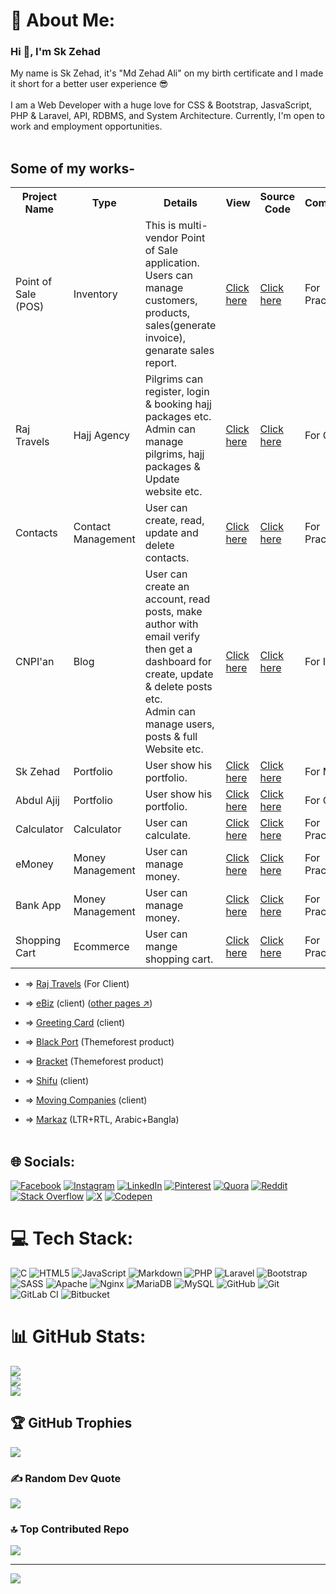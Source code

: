 # 💫 About Me:

<h3 align="left">Hi 👋, I'm Sk Zehad</h3>

My name is Sk Zehad, it's "Md Zehad Ali" on my birth certificate and I made it short for a better user experience 😎<br><br>I am a Web Developer with a huge love for CSS & Bootstrap, JasvaScript, PHP & Laravel, API, RDBMS, and System Architecture. Currently, I'm open to work and employment opportunities.<br><br>

## Some of my works-

<table>
    <tr>
        <th>Project Name</th>
        <th>Type</th>
        <th>Details</th>
        <th>View</th>
        <th>Source Code</th>
        <th>Comment's</th>
    </tr>
    <tr>
        <td>Point of Sale (POS)</td>
        <td>Inventory</td>
        <td>This is multi-vendor Point of Sale application.
        Users can manage customers, products, sales(generate invoice), genarate sales report. 
        <td><a target="_blank" href="https://pos.sehabkhanzehad.dev">Click here</a></td>
        <td><a target="_blank" href="https://github.com/sehabkhanzehad/pos">Click here</a></td>
        <td>For Practice</td>
    </tr>
    <tr>
        <td>Raj Travels</td>
        <td>Hajj Agency</td>
        <td>Pilgrims can register, login & booking hajj packages etc.
        <br>Admin can manage pilgrims, hajj packages & Update website etc.</td>
        <td><a target="_blank" href="https://msrajtravels.com">Click here</a></td>
        <td><a target="_blank" href="https://github.com/sehabkhanzehad/rajTravels">Click here</a></td>
        <td>For Client</td>
    </tr>
    <tr>
        <td>Contacts</td>
        <td>Contact Management</td>
        <td>User can create, read, update and delete contacts.
        <td><a target="_blank" href="#">Click here</a></td>
        <td><a target="_blank" href="https://github.com/sehabkhanzehad?tab=repositories">Click here</a></td>
        <td>For Practice</td>
    </tr>
    <tr>
        <td>CNPI'an</td>
        <td>Blog</td>
        <td>User can create an account, read posts, make author with email verify then get a dashboard for create, update & delete posts etc.<br>Admin can manage users, posts & full Website etc.
        </td>
        <td><a target="_blank" href="https://cnpian.blog">Click here</a></td>
        <td><a target="_blank" href="https://github.com/sehabkhanzehad/cnpianOld">Click here</a></td>
        <td>For Institute</td>
    </tr>
    <tr>
        <td>Sk Zehad</td>
        <td>Portfolio</td>
        <td>User show his portfolio.</td>
        <td><a target="_blank" href="https://sehabkhanzehad.dev">Click here</a></td>
        <td><a target="_blank" href="https://github.com/sehabkhanzehad/sehabkhanzehad.dev">Click here</a></td>
        <td>For Myself</td>
    </tr>
    <tr>
        <td>Abdul Ajij</td>
        <td>Portfolio</td>
        <td>User show his portfolio.</td>
        <td><a target="_blank" href="#">Click here</a></td>
        <td><a target="_blank" href="https://github.com/sehabkhanzehad/abdulajij.msrajtravels.com">Click here</a></td>
        <td>For Client</td>
    </tr>
    <tr>
        <td>Calculator</td>
        <td>Calculator</td>
        <td>User can calculate.</td>
        <td><a target="_blank" href="#">Click here</a></td>
        <td><a target="_blank" href="https://github.com/sehabkhanzehad?tab=repositories">Click here</a></td>
        <td>For Practice</td>
    </tr>
    <tr>
        <td>eMoney</td>
        <td>Money Management</td>
        <td>User can manage money.</td>
        <td><a target="_blank" href="#">Click here</a></td>
        <td><a target="_blank" href="https://github.com/sehabkhanzehad?tab=repositories">Click here</a></td>
        <td>For Practice</td>
    </tr>
    <tr>
        <td>Bank App</td>
        <td>Money Management</td>
        <td>User can manage money.</td>
        <td><a target="_blank" href="#">Click here</a></td>
        <td><a target="_blank" href="https://github.com/sehabkhanzehad?tab=repositories">Click here</a></td>
        <td>For Practice</td>
    </tr>
    <tr>
        <td>Shopping Cart</td>
        <td>Ecommerce</td>
        <td>User can mange shopping cart.</td>
        <td><a target="_blank" href="#">Click here</a></td>
        <td><a target="_blank" href="https://github.com/sehabkhanzehad?tab=repositories">Click here</a></td>
        <td>For Practice</td>
    </tr>
   
</table>

- ⇒ [Raj Travels](https://msrajtravels.com) (For Client)

- ⇒ [eBiz](https://ebz.onrender.com/) (client) ([other pages ↗](https://ebz.onrender.com/loggedin))
- ⇒ [Greeting Card](https://the-perfect-greeting.pages.dev/) (client)
- ⇒ [Black Port](https://tanim.raptit.com/blackport/preview.html) (Themeforest product)
- ⇒ [Bracket](https://tanim.raptit.com/bracket/preview.html) (Themeforest product)
- ⇒ [Shifu](https://tanimmahbub.github.io/shifu/) (client)
- ⇒ [Moving Companies](https://tanimmahbub.github.io/movingCompanies/) (client)
- ⇒ [Markaz](https://markazul-uloom.com/) (LTR+RTL, Arabic+Bangla)
  <br/><br/>

## 🌐 Socials:

[![Facebook](https://img.shields.io/badge/Facebook-%231877F2.svg?logo=Facebook&logoColor=white)](https://facebook.com/sehabkhanzehad) [![Instagram](https://img.shields.io/badge/Instagram-%23E4405F.svg?logo=Instagram&logoColor=white)](https://instagram.com/sehabkhanzehad) [![LinkedIn](https://img.shields.io/badge/LinkedIn-%230077B5.svg?logo=linkedin&logoColor=white)](https://linkedin.com/in/sehabkhanzehad) [![Pinterest](https://img.shields.io/badge/Pinterest-%23E60023.svg?logo=Pinterest&logoColor=white)](https://pinterest.com/sehabkhanzehad) [![Quora](https://img.shields.io/badge/Quora-%23B92B27.svg?logo=Quora&logoColor=white)](https://quora.com/profile/Zehad) [![Reddit](https://img.shields.io/badge/Reddit-%23FF4500.svg?logo=Reddit&logoColor=white)](https://reddit.com/user/sehabkhanzehad) [![Stack Overflow](https://img.shields.io/badge/-Stackoverflow-FE7A16?logo=stack-overflow&logoColor=white)](https://stackoverflow.com/users/sehabkhanzehad) [![X](https://img.shields.io/badge/X-black.svg?logo=X&logoColor=white)](https://x.com/sehabkhanzehad) [![Codepen](https://img.shields.io/badge/Codepen-000000?style=for-the-badge&logo=codepen&logoColor=white)](https://codepen.io/sehabkhanzehad)

# 💻 Tech Stack:

![C](https://img.shields.io/badge/c-%2300599C.svg?style=for-the-badge&logo=c&logoColor=white) ![HTML5](https://img.shields.io/badge/html5-%23E34F26.svg?style=for-the-badge&logo=html5&logoColor=white) ![JavaScript](https://img.shields.io/badge/javascript-%23323330.svg?style=for-the-badge&logo=javascript&logoColor=%23F7DF1E) ![Markdown](https://img.shields.io/badge/markdown-%23000000.svg?style=for-the-badge&logo=markdown&logoColor=white) ![PHP](https://img.shields.io/badge/php-%23777BB4.svg?style=for-the-badge&logo=php&logoColor=white) ![Laravel](https://img.shields.io/badge/laravel-%23FF2D20.svg?style=for-the-badge&logo=laravel&logoColor=white) ![Bootstrap](https://img.shields.io/badge/bootstrap-%238511FA.svg?style=for-the-badge&logo=bootstrap&logoColor=white) ![SASS](https://img.shields.io/badge/SASS-hotpink.svg?style=for-the-badge&logo=SASS&logoColor=white) ![Apache](https://img.shields.io/badge/apache-%23D42029.svg?style=for-the-badge&logo=apache&logoColor=white) ![Nginx](https://img.shields.io/badge/nginx-%23009639.svg?style=for-the-badge&logo=nginx&logoColor=white) ![MariaDB](https://img.shields.io/badge/MariaDB-003545?style=for-the-badge&logo=mariadb&logoColor=white) ![MySQL](https://img.shields.io/badge/mysql-4479A1.svg?style=for-the-badge&logo=mysql&logoColor=white) ![GitHub](https://img.shields.io/badge/github-%23121011.svg?style=for-the-badge&logo=github&logoColor=white) ![Git](https://img.shields.io/badge/git-%23F05033.svg?style=for-the-badge&logo=git&logoColor=white) ![GitLab CI](https://img.shields.io/badge/gitlab%20CI-%23181717.svg?style=for-the-badge&logo=gitlab&logoColor=white) ![Bitbucket](https://img.shields.io/badge/bitbucket-%230047B3.svg?style=for-the-badge&logo=bitbucket&logoColor=white)

# 📊 GitHub Stats:

![](https://github-readme-stats.vercel.app/api?username=sehabkhanzehad&theme=transparent&hide_border=false&include_all_commits=false&count_private=false)<br/>
![](https://github-readme-streak-stats.herokuapp.com/?user=sehabkhanzehad&theme=transparent&hide_border=false)<br/>
![](https://github-readme-stats.vercel.app/api/top-langs/?username=sehabkhanzehad&theme=transparent&hide_border=false&include_all_commits=false&count_private=false&layout=compact)

## 🏆 GitHub Trophies

![](https://github-profile-trophy.vercel.app/?username=sehabkhanzehad&theme=radical&no-frame=false&no-bg=false&margin-w=4)

### ✍️ Random Dev Quote

![](https://quotes-github-readme.vercel.app/api?type=horizontal&theme=radical)

### 🔝 Top Contributed Repo

![](https://github-contributor-stats.vercel.app/api?username=sehabkhanzehad&limit=5&theme=dark&combine_all_yearly_contributions=true)

---

[![](https://visitcount.itsvg.in/api?id=sehabkhanzehad&icon=0&color=0)](https://visitcount.itsvg.in)

<!-- Proudly created with GPRM ( https://gprm.itsvg.in ) -->
